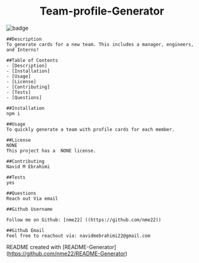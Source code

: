 
<h1 align="center">Team-profile-Generator </h1>

![badge](https://img.shields.io/badge/license-NONE-blue)<br />

	##Description
	To generate cards for a new team. This includes a manager, engineers, and Interns!

    ##Table of Contents
    - [Description]
    - [Installation]
    - [Usage]
    - [License]
    - [Contributing]
    - [Tests]
    - [Questions]

    ##Installation
    npm i

    ##Usage
    To quickly generate a team with profile cards for each member.

    ##License
    NONE
    This project has a  NONE license.

    ##Contributing
    Navid M Ebrahimi

    ##Tests
    yes

    ##Questions
    Reach out Via email
    
	##Github Username

    Follow me on Github: [nme22] ((https://github.com/nme22))

	##Github Email
	Feel free to reachout via: navidmebrahimi22@gmail.com
	
README created with [README-Generator] (https://github.com/nme22/README-Generator)
	